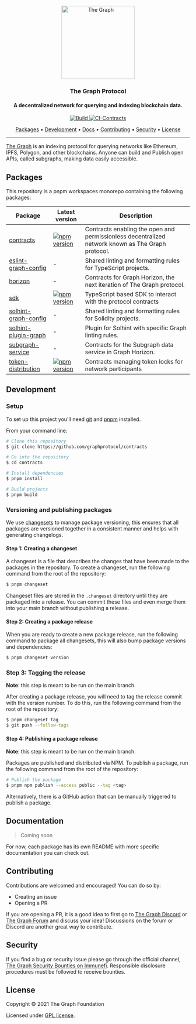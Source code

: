 <p align="center">
  <a href="https://thegraph.com/"><img src="https://storage.thegraph.com/logos/grt.png" alt="The Graph" width="200"></a> 
</p>

<h3 align="center">The Graph Protocol</h3>
<h4 align="center">A decentralized network for querying and indexing blockchain data.</h4>

<p align="center">
  <a href="https://github.com/graphprotocol/contracts/actions/workflows/build.yml">
    <img src="https://github.com/graphprotocol/contracts/actions/workflows/build.yml/badge.svg" alt="Build">
  </a>
  <a href="https://github.com/graphprotocol/contracts/actions/workflows/ci-contracts.yml">
    <img src="https://github.com/graphprotocol/contracts/actions/workflows/ci-contracts.yml/badge.svg" alt="CI-Contracts">
  </a>
</p>

<p align="center">
  <a href="#packages">Packages</a> •
  <a href="#development">Development</a> •
  <a href="#documentation">Docs</a> •
  <a href="#contributing">Contributing</a> •
  <a href="#security">Security</a> •
  <a href="#license">License</a>
</p>

---

[The Graph](https://thegraph.com/) is an indexing protocol for querying networks like Ethereum, IPFS, Polygon, and other blockchains. Anyone can build and Publish open APIs, called subgraphs, making data easily accessible.

## Packages

This repository is a pnpm workspaces monorepo containing the following packages:

| Package | Latest version | Description |
| --- | --- | --- |
| [contracts](./packages/contracts) | [![npm version](https://badge.fury.io/js/@graphprotocol%2Fcontracts.svg)](https://badge.fury.io/js/@graphprotocol%2Fcontracts) | Contracts enabling the open and permissionless decentralized network known as The Graph protocol. |
| [eslint-graph-config](./packages/eslint-graph-config) | - | Shared linting and formatting rules for TypeScript projects. |
| [horizon](./packages/horizon) | - | Contracts for Graph Horizon, the next iteration of The Graph protocol. |
| [sdk](./packages/sdk) | [![npm version](https://badge.fury.io/js/@graphprotocol%2Fsdk.svg)](https://badge.fury.io/js/@graphprotocol%2Fsdk) | TypeScript based SDK to interact with the protocol contracts |
| [solhint-graph-config](./packages/solhint-graph-config) | - | Shared linting and formatting rules for Solidity projects. |
| [solhint-plugin-graph](./packages/solhint-plugin-graph) | - | Plugin for Solhint with specific Graph linting rules. |
| [subgraph-service](./packages/subgraph-service) | - | Contracts for the Subgraph data service in Graph Horizon. |
| [token-distribution](./packages/token-distribution) | [![npm version](https://badge.fury.io/js/@graphprotocol%2Ftoken-distribution.svg)](https://badge.fury.io/js/@graphprotocol%2Ftoken-distribution) | Contracts managing token locks for network participants |


## Development

### Setup
To set up this project you'll need [git](https://git-scm.com) and [pnpm](https://pnpm.io/) installed.

From your command line:

```bash
# Clone this repository
$ git clone https://github.com/graphprotocol/contracts

# Go into the repository
$ cd contracts

# Install dependencies
$ pnpm install

# Build projects
$ pnpm build
```

### Versioning and publishing packages

We use [changesets](https://github.com/changesets/changesets) to manage package versioning, this ensures that all packages are versioned together in a consistent manner and helps with generating changelogs.

#### Step 1: Creating a changeset

A changeset is a file that describes the changes that have been made to the packages in the repository. To create a changeset, run the following command from the root of the repository:

```bash
$ pnpm changeset
```

Changeset files are stored in the `.changeset` directory until they are packaged into a release. You can commit these files and even merge them into your main branch without publishing a release.

#### Step 2: Creating a package release

When you are ready to create a new package release, run the following command to package all changesets, this will also bump package versions and dependencies:

```bash
$ pnpm changeset version
```

### Step 3: Tagging the release

__Note__: this step is meant to be run on the main branch.

After creating a package release, you will need to tag the release commit with the version number. To do this, run the following command from the root of the repository:

```bash
$ pnpm changeset tag
$ git push --follow-tags
```

#### Step 4: Publishing a package release

__Note__: this step is meant to be run on the main branch.

Packages are published and distributed via NPM. To publish a package, run the following command from the root of the repository:

```bash
# Publish the package
$ pnpm npm publish --access public --tag <tag>
```

Alternatively, there is a GitHub action that can be manually triggered to publish a package.

## Documentation

> Coming soon

For now, each package has its own README with more specific documentation you can check out.

## Contributing

Contributions are welcomed and encouraged! You can do so by:

- Creating an issue
- Opening a PR

If you are opening a PR, it is a good idea to first go to [The Graph Discord](https://discord.com/invite/vtvv7FP) or [The Graph Forum](https://forum.thegraph.com/) and discuss your idea! Discussions on the forum or Discord are another great way to contribute.

## Security

If you find a bug or security issue please go through the official channel, [The Graph Security Bounties on Immunefi](https://immunefi.com/bounty/thegraph/). Responsible disclosure procedures must be followed to receive bounties.

## License

Copyright &copy; 2021 The Graph Foundation

Licensed under [GPL license](LICENSE).
